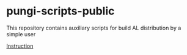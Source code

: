 # pungi-scripts-public
This repository contains auxiliary scripts for build AL distribution by a simple user

[Instruction](https://wiki.almalinux.org/development/building-almalinux-iso-locally.html)
